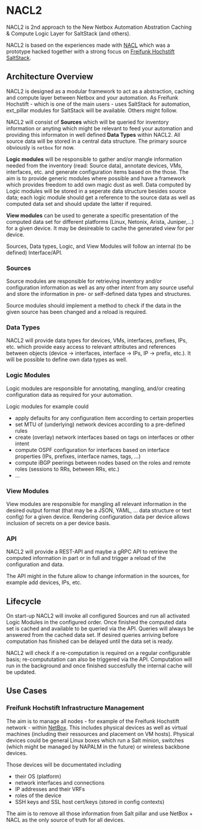 # NACL2

NACL2 is 2nd approach to the New Netbox Automation Abstration Caching & Compute Logic Layer for SaltStack (and others).

NACL2 is based on the experiences made with [NACL](https://github.com/BarbarosaTM/nacl/) which was a prototype hacked together with a strong focus on [Freifunk Hochstift SaltStack](https://github.com/FreifunkHochstift/ffho-salt-public).

## Architecture Overview

NACL2 is designed as a modular framework to act as a abstraction, caching and compute layer between Netbox and your automation.
As Freifunk Hochstift - which is one of the main users - uses SaltStack for automation, ext_pillar modules for SaltStack will be available. Others might follow.

NACL2 will consist of **Sources** which will be queried for inventory information or anyting which might be relevant to feed your automation and providing this informaton in well defined **Data Types** within NACL2. All source data will be stored in a central data structure.
The primary source obviously is `netbox` for now.

**Logic modules** will be responsible to gather and/or mangle information needed from the inventory (read: Source data), annotate devices, VMs, interfaces, etc. and generate configuration items based on the those. The aim is to provide generic modules where possible and have a framework which provides freedom to add own magic dust as well. Data computed by Logic modules will be stored in a seperate data structure besides source data; each logic module should get a reference to the source data as well as computed data set and should update the latter if required.

**View modules** can be used to generate a specific presentation of the computed data set for different platforms (Linux, Netonix, Arista, Juniper,...) for a given device. It may be desireable to cache the generated view for per device. 

Sources, Data types, Logic, and View Modules will follow an internal (to be defined) Interface/API.

### Sources

Source modules are responsible for retrieving inventory and/or configuration information as well as any other *intent* from any source useful and store the information in pre- or self-defined data types and structures.

Source modules should implement a method to check if the data in the given source has been changed and a reload is required.

### Data Types

NACL2 will provide data types for devices, VMs, interfaces, prefixes, IPs, etc. which provide easy access to relevant attributes and references between objects (device -> interfaces, interface -> IPs, IP -> prefix, etc.). It will be possible to define own data types as well.

### Logic Modules

Logic modules are responsible for annotating, mangling, and/or creating configuration data as required for your automation.

Logic modules for example could
 * apply defaults for any configuration item according to certain properties
 * set MTU of (underlying) network devices according to a pre-defined rules
 * create (overlay) network interfaces based on tags on interfaces or other intent
 * compute OSPF configuration for interfaces based on interface properties (IPs, prefixes, interface names, tags, ...)
 * compute iBGP peerings between nodes based on the roles and remote roles (sessions to RRs, between RRs, etc.)
 * ...

### View Modules

View modules are responsible for mangling all relevant information in the desired output format (that may be a JSON, YAML, ... data structure or text config) for a given device. Rendering configuration data per device allows inclusion of secrets on a per device basis.

### API

NACL2 will provide a REST-API and maybe a gRPC API to retrieve the computed information in part or in full and trigger a reload of the configuration and data.

The API might in the future allow to change information in the sources, for example add devices, IPs, etc.

## Lifecycle

On start-up NACL2 will invoke all configured Sources and run all activated Logic Modules in the configured order.
Once finished the computed data set is cached and available to be queried via the API.
Queries will always be answered from the cached data set.
If desired queries arriving before computation has finished can be delayed until the data set is ready.

NACL2 will check if a re-computation is required on a regular configurable basis; re-compututation can also be triggered via the API.
Computation will run in the background and once finished succesfully the internal cache will be updated.


## Use Cases

### Freifunk Hochstift Infrastructure Management

The aim is to manage all nodes - for example of the Freifunk Hochstift network - within [NetBox](https://github.com/digitalocean/netbox).
This includes physical devices as well as virtual machines (including their ressources and placement on VM hosts).
Physical devices could be general Linux boxes which run a Salt minion, switches (which might be managed by NAPALM in the future) or wireless backbone devices.

Those devices will be documentated including
 * their OS (platform)
 * network interfaces and connections
 * IP addresses and their VRFs
 * roles of the device
 * SSH keys and SSL host cert/keys (stored in config contexts)

The aim is to remove all those information from Salt pillar and use NetBox + NACL as the only source of truth for all devices.
